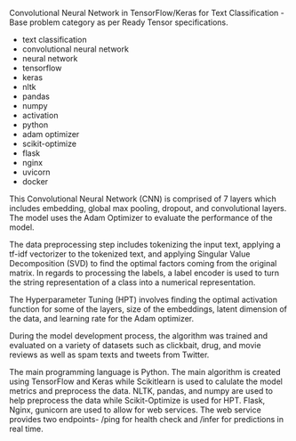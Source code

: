 Convolutional Neural Network in TensorFlow/Keras for Text Classification - Base problem category as per Ready Tensor specifications.

- text classification
- convolutional neural network
- neural network
- tensorflow
- keras
- nltk
- pandas
- numpy
- activation
- python
- adam optimizer
- scikit-optimize
- flask
- nginx
- uvicorn
- docker

This Convolutional Neural Network (CNN) is comprised of 7 layers which includes embedding, global max pooling, dropout, and convolutional layers. The model uses the Adam Optimizer to evaluate the performance of the model.

The data preprocessing step includes tokenizing the input text, applying a tf-idf vectorizer to the tokenized text, and applying Singular Value Decomposition (SVD) to find the optimal factors coming from the original matrix. In regards to processing the labels, a label encoder is used to turn the string representation of a class into a numerical representation.

The Hyperparameter Tuning (HPT) involves finding the optimal activation function for some of the layers, size of the embeddings, latent dimension of the data, and learning rate for the Adam optimizer.

During the model development process, the algorithm was trained and evaluated on a variety of datasets such as clickbait, drug, and movie reviews as well as spam texts and tweets from Twitter.

The main programming language is Python. The main algorithm is created using TensorFlow and Keras while Scikitlearn is used to calulate the model metrics and preprocess the data. NLTK, pandas, and numpy are used to help preprocess the data while Scikit-Optimize is used for HPT. Flask, Nginx, gunicorn are used to allow for web services. The web service provides two endpoints- /ping for health check and /infer for predictions in real time.
